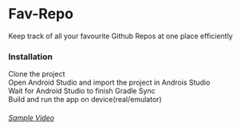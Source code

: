 # Fav-Repo
Keep track of all your favourite Github Repos at one place efficiently

### Installation
Clone the project \
Open Android Studio and import the project in Androis Studio\
Wait for Android Studio to finish Gradle Sync\
Build and run the app on device(real/emulator)

###### [Sample Video](https://photos.app.goo.gl/RZa4R5H18Rs8h3w59)
